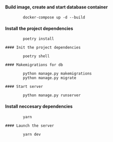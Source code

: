 #### Build image, create and start database container
    
```
        docker-compose up -d --build
```

#### Install the project dependencies

```
        poetry install

#### Init the project dependencies

        poetry shell
        
#### Makemigrations for db
        
        python manage.py makemigrations
        python manage.py migrate
        
#### Start server

        python manage.py runserver
```
#### Install neccesary dependencies
```
        yarn

#### Launch the server

        yarn dev

